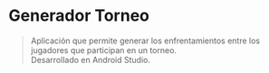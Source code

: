 # Generador Torneo
>Aplicación que permite generar los enfrentamientos entre los jugadores que participan en un torneo.<br>
>Desarrollado en Android Studio.